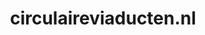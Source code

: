 ---
layout: post
title: "circulaireviaducten.nl"
internal_url: "/dutchgov/circulaireviaducten.nl.html"
subdomains_count: 2
all_subdomains_count: 2
urls_count: 2
ssl_rank: 0
http_rank: 80
url_link: /data/circulaireviaducten.nl/urls.txt
all_subdomains_link: /data/circulaireviaducten.nl/all_subdomains.txt
subdomains_link: /data/circulaireviaducten.nl/subdomains.txt
categories: dutchgov
---